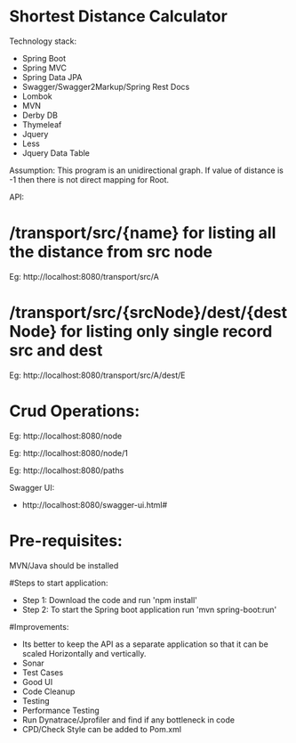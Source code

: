 Shortest Distance Calculator
===============================
Technology stack:

* Spring Boot
* Spring MVC
* Spring Data JPA
* Swagger/Swagger2Markup/Spring Rest Docs
* Lombok
* MVN
* Derby DB
* Thymeleaf
* Jquery
* Less
* Jquery Data Table

 Assumption:
 This program is an unidirectional graph.
 If value of distance is -1 then there is not direct mapping for Root.
 
 API:
 # /transport/src/{name}  for listing all the distance from src node
 Eg: http://localhost:8080/transport/src/A
 
 # /transport/src/{srcNode}/dest/{destNode} for listing only single record src and dest
 Eg: http://localhost:8080/transport/src/A/dest/E
 
 # Crud Operations:
 Eg: http://localhost:8080/node
 
 Eg: http://localhost:8080/node/1
 
 Eg: http://localhost:8080/paths
 
 Swagger UI:
 * http://localhost:8080/swagger-ui.html#
 
 
 # Pre-requisites:
 MVN/Java should be installed
 
 #Steps to start application:
 * Step 1: Download the code and run 'npm install'
 * Step 2: To start the Spring boot application run  'mvn spring-boot:run'
 
 
 
 #Improvements:
 * Its better to keep the API as a separate application so that it can be scaled Horizontally and vertically.
 * Sonar
 * Test Cases
 * Good UI
 * Code Cleanup
 * Testing
 * Performance Testing
 * Run Dynatrace/Jprofiler and find if any bottleneck in code
 * CPD/Check Style can be added to Pom.xml
 
 
